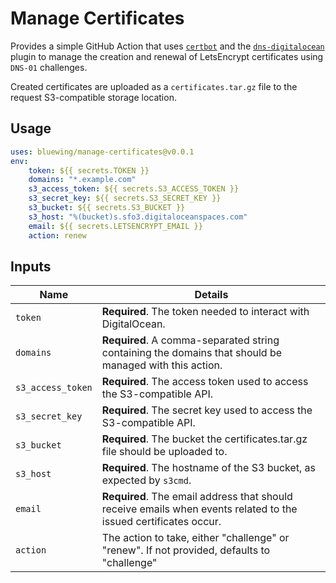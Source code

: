 # Manage Certificates

Provides a simple GitHub Action that uses [`certbot`](https://eff-certbot.readthedocs.io/en/stable/) and the [`dns-digitalocean`](https://certbot-dns-digitalocean.readthedocs.io/en/stable/) plugin to manage the creation and renewal of LetsEncrypt certificates using `DNS-01` challenges.

Created certificates are uploaded as a `certificates.tar.gz` file to the request S3-compatible storage location.

## Usage

```yaml
uses: bluewing/manage-certificates@v0.0.1
env:
    token: ${{ secrets.TOKEN }}
    domains: "*.example.com"
    s3_access_token: ${{ secrets.S3_ACCESS_TOKEN }}
    s3_secret_key: ${{ secrets.S3_SECRET_KEY }}
    s3_bucket: ${{ secrets.S3_BUCKET }}
    s3_host: "%(bucket)s.sfo3.digitaloceanspaces.com"
    email: ${{ secrets.LETSENCRYPT_EMAIL }}
    action: renew
```

## Inputs

| Name              | Details                                                                                                          |
|-------------------|------------------------------------------------------------------------------------------------------------------|
| `token`           | **Required**. The token needed to interact with DigitalOcean.                                                    |
| `domains`         | **Required**. A comma-separated string containing the domains that should be managed with this action.           |
| `s3_access_token` | **Required**. The access token used to access the S3-compatible API.                                             |
| `s3_secret_key`   | **Required**. The secret key used to access the S3-compatible API.                                               |
| `s3_bucket`       | **Required**. The bucket the certificates.tar.gz file should be uploaded to.                                     | 
| `s3_host`         | **Required**. The hostname of the S3 bucket, as expected by `s3cmd`.                                             |
| `email`           | **Required**. The email address that should receive emails when events related to the issued certificates occur. |
| `action`          | The action to take, either "challenge" or "renew". If not provided, defaults to "challenge"                      |